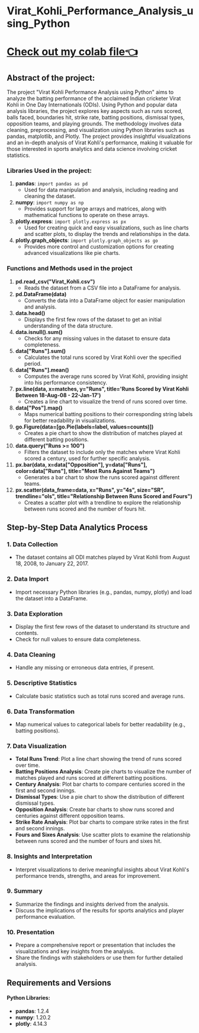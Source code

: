 
# Virat_Kohli_Performance_Analysis_using_Python
# [Check out my colab file👈](https://colab.research.google.com/drive/1kZp52l6SArYRQsVQqd9-x3RVNO4z2XqF?usp=sharing)
 ## Abstract of the project:
 The project "Virat Kohli Performance Analysis using Python" aims to analyze the batting performance of the acclaimed Indian cricketer Virat Kohli in One Day Internationals (ODIs). Using Python and popular data analysis libraries, the project explores key aspects such as runs scored, balls faced, boundaries hit, strike rate, batting positions, dismissal types, opposition teams, and playing grounds. The methodology involves data cleaning, preprocessing, and visualization using Python libraries such as pandas, matplotlib, and Plotly. The project provides insightful visualizations and an in-depth analysis of Virat Kohli's performance, making it valuable for those interested in sports analytics and data science involving cricket statistics.
 
### Libraries Used in the project:

1. **pandas**: `import pandas as pd`
   - Used for data manipulation and analysis, including reading and cleaning the dataset.
2. **numpy**: `import numpy as np`
   - Provides support for large arrays and matrices, along with mathematical functions to operate on these arrays.
3. **plotly.express**: `import plotly.express as px`
   - Used for creating quick and easy visualizations, such as line charts and scatter plots, to display the trends and relationships in the data.
4. **plotly.graph_objects**: `import plotly.graph_objects as go`
   - Provides more control and customization options for creating advanced visualizations like pie charts.

### Functions and Methods used in the project

1. **pd.read_csv("Virat_Kohli.csv")**
   - Reads the dataset from a CSV file into a DataFrame for analysis.
2. **pd.DataFrame(data)**
   - Converts the data into a DataFrame object for easier manipulation and analysis.
3. **data.head()**
   - Displays the first few rows of the dataset to get an initial understanding of the data structure.
4. **data.isnull().sum()**
   - Checks for any missing values in the dataset to ensure data completeness.
5. **data["Runs"].sum()**
   - Calculates the total runs scored by Virat Kohli over the specified period.
6. **data["Runs"].mean()**
   - Computes the average runs scored by Virat Kohli, providing insight into his performance consistency.
7. **px.line(data, x=matches, y="Runs", title='Runs Scored by Virat Kohli Between 18-Aug-08 - 22-Jan-17')**
   - Creates a line chart to visualize the trend of runs scored over time.
8. **data["Pos"].map()**
   - Maps numerical batting positions to their corresponding string labels for better readability in visualizations.
9. **go.Figure(data=[go.Pie(labels=label, values=counts)])**
   - Creates a pie chart to show the distribution of matches played at different batting positions.
10. **data.query("Runs >= 100")**
    - Filters the dataset to include only the matches where Virat Kohli scored a century, used for further specific analysis.
11. **px.bar(data, x=data["Opposition"], y=data["Runs"], color=data["Runs"], title="Most Runs Against Teams")**
    - Generates a bar chart to show the runs scored against different teams.
12. **px.scatter(data_frame=data, x="Runs", y="4s", size="SR", trendline="ols", title="Relationship Between Runs Scored and Fours")**
    - Creates a scatter plot with a trendline to explore the relationship between runs scored and the number of fours hit.

## Step-by-Step Data Analytics Process

### 1. **Data Collection**
- The dataset contains all ODI matches played by Virat Kohli from August 18, 2008, to January 22, 2017.

### 2. **Data Import**
- Import necessary Python libraries (e.g., pandas, numpy, plotly) and load the dataset into a DataFrame.

### 3. **Data Exploration**
- Display the first few rows of the dataset to understand its structure and contents.
- Check for null values to ensure data completeness.

### 4. **Data Cleaning**
- Handle any missing or erroneous data entries, if present.

### 5. **Descriptive Statistics**
- Calculate basic statistics such as total runs scored and average runs.

### 6. **Data Transformation**
- Map numerical values to categorical labels for better readability (e.g., batting positions).

### 7. **Data Visualization**
- **Total Runs Trend**: Plot a line chart showing the trend of runs scored over time.
- **Batting Positions Analysis**: Create pie charts to visualize the number of matches played and runs scored at different batting positions.
- **Century Analysis**: Plot bar charts to compare centuries scored in the first and second innings.
- **Dismissal Types**: Use a pie chart to show the distribution of different dismissal types.
- **Opposition Analysis**: Create bar charts to show runs scored and centuries against different opposition teams.
- **Strike Rate Analysis**: Plot bar charts to compare strike rates in the first and second innings.
- **Fours and Sixes Analysis**: Use scatter plots to examine the relationship between runs scored and the number of fours and sixes hit.

### 8. **Insights and Interpretation**
- Interpret visualizations to derive meaningful insights about Virat Kohli's performance trends, strengths, and areas for improvement.

### 9. **Summary**
- Summarize the findings and insights derived from the analysis.
- Discuss the implications of the results for sports analytics and player performance evaluation.

### 10. **Presentation**
- Prepare a comprehensive report or presentation that includes the visualizations and key insights from the analysis.
- Share the findings with stakeholders or use them for further detailed analysis.

## Requirements and Versions
#### Python Libraries:
- **pandas**: 1.2.4
- **numpy**: 1.20.2
- **plotly**: 4.14.3
